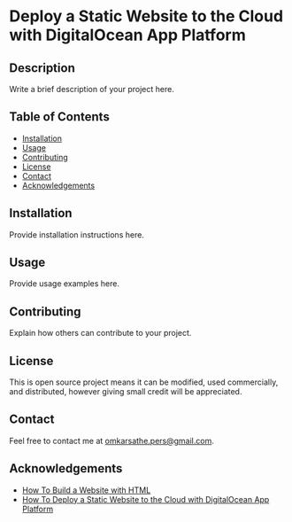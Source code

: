 # Deploy a Static Website to the Cloud with DigitalOcean App Platform
## Description
Write a brief description of your project here.
## Table of Contents
- [Installation](#installation)
- [Usage](#usage)
- [Contributing](#contributing)
- [License](#license)
- [Contact](#contact)
- [Acknowledgements](#acknowledgements)
## Installation
Provide installation instructions here.
## Usage
Provide usage examples here.
## Contributing
Explain how others can contribute to your project.
## License
This is open source project means it can be modified, used commercially, and distributed, however giving small credit will be appreciated.
## Contact
Feel free to contact me at [omkarsathe.pers@gmail.com](mailto:omkarsathe.pers@gmail.com?subject=Feedback%20about%20Deploy%20a%20Static%20Website%20to%20the%20Cloud%20with%20DigitalOcean%20App%20Platform!&body=Please%20share%20your%20feedback%20below:%0A%0A-------------------------------------%0A%0A[Your%20Reply%20Here]%0A%0A--------------------------------------%0A%0AGitHub%20Repository:%20https://github.com/omkarsathe01/Deploy-a-Static-Website-to-the-Cloud-with-DigitalOcean-App-Platform).
## Acknowledgements
- [How To Build a Website with HTML](https://www.digitalocean.com/community/tutorial-series/how-to-build-a-website-with-html)
- [How To Deploy a Static Website to the Cloud with DigitalOcean App Platform](https://www.digitalocean.com/community/tutorials/how-to-deploy-a-static-website-to-the-cloud-with-digitalocean-app-platform)